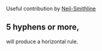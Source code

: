 Useful contribution by [Neil-Smithline](http://www.neilsmithline.com)

5 hyphens or more,
--------
will produce a horizontal rule.
